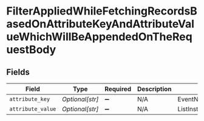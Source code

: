 # FilterAppliedWhileFetchingRecordsBasedOnAttributeKeyAndAttributeValueWhichWillBeAppendedOnTheRequestBody


## Fields

| Field                    | Type                     | Required                 | Description              | Example                  |
| ------------------------ | ------------------------ | ------------------------ | ------------------------ | ------------------------ |
| `attribute_key`          | *Optional[str]*          | :heavy_minus_sign:       | N/A                      | EventName                |
| `attribute_value`        | *Optional[str]*          | :heavy_minus_sign:       | N/A                      | ListInstanceAssociations |